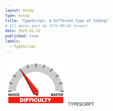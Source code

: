 ```yaml
---
layout: essay
type: essay
title: "TypeScript: A Different Type of Coding"
# All dates must be YYYY-MM-DD format!
date: 2025-01-23
published: true
labels:
  - TypeScript
---
```


<img width="200px" class="rounded float-start pe-4" src="../img/difficulty/degree_difficulty.jpg">
TYPESCRIPT
